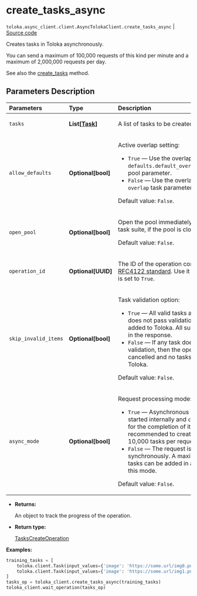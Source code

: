 # create_tasks_async
`toloka.async_client.client.AsyncTolokaClient.create_tasks_async` | [Source code](https://github.com/Toloka/toloka-kit/blob/v1.1.3/src/client/__init__.py#L0)

Creates tasks in Toloka asynchronously.


You can send a maximum of 100,000 requests of this kind per minute and a maximum of 2,000,000 requests per day.

See also the [create_tasks](toloka.client.TolokaClient.create_tasks.md) method.

## Parameters Description

| Parameters | Type | Description |
| :----------| :----| :-----------|
`tasks`|**List\[[Task](toloka.client.task.Task.md)\]**|<p>A list of tasks to be created.</p>
`allow_defaults`|**Optional\[bool\]**|<p>Active overlap setting:</p> <ul> <li>`True` — Use the overlap that is set in the `defaults.default_overlap_for_new_tasks` pool parameter.</li> <li>`False` — Use the overlap that is set in the `overlap` task parameter.</li> </ul> <p></p><p>Default value: `False`.</p>
`open_pool`|**Optional\[bool\]**|<p>Open the pool immediately after creating a task suite, if the pool is closed. </p><p>Default value: `False`.</p>
`operation_id`|**Optional\[UUID\]**|<p>The ID of the operation conforming to the [RFC4122 standard](https://tools.ietf.org/html/rfc4122). Use it if the `async_mode` is set to `True`.</p>
`skip_invalid_items`|**Optional\[bool\]**|<p>Task validation option:</p> <ul> <li>`True` — All valid tasks are added. If a task does not pass validation, then it is not added to Toloka. All such tasks are listed in the response.</li> <li>`False` — If any task does not pass validation, then the operation is cancelled and no tasks are added to Toloka.</li> </ul> <p></p><p>Default value: `False`.</p>
`async_mode`|**Optional\[bool\]**|<p>Request processing mode:</p> <ul> <li>`True` — Asynchronous operation is started internally and `create_tasks` waits for the completion of it. It is recommended to create no more than 10,000 tasks per request in this mode.</li> <li>`False` — The request is processed synchronously. A maximum of 5000 tasks can be added in a single request in this mode.</li> </ul> <p></p><p>Default value: `False`.</p>

* **Returns:**

  An object to track the progress of the operation.

* **Return type:**

  [TasksCreateOperation](toloka.client.operations.TasksCreateOperation.md)

**Examples:**


```python
training_tasks = [
    toloka.client.Task(input_values={'image': 'https://some.url/img0.png'}, pool_id='1'),
    toloka.client.Task(input_values={'image': 'https://some.url/img1.png'}, pool_id='1')
]
tasks_op = toloka_client.create_tasks_async(training_tasks)
toloka_client.wait_operation(tasks_op)
```
